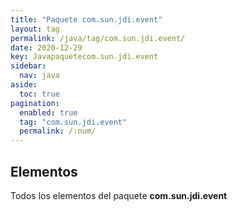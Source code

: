 ```yaml
---
title: "Paquete com.sun.jdi.event"
layout: tag
permalink: /java/tag/com.sun.jdi.event/
date: 2020-12-29
key: Javapaquetecom.sun.jdi.event
sidebar: 
  nav: java
aside: 
  toc: true
pagination: 
  enabled: true
  tag: "com.sun.jdi.event"
  permalink: /:num/
---
```


<h2>Elementos</h2>
Todos los elementos del paquete <strong>com.sun.jdi.event</strong>
